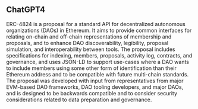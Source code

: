 ## ChatGPT4

ERC-4824 is a proposal for a standard API for decentralized autonomous organizations (DAOs) in Ethereum. It aims to provide common interfaces for relating on-chain and off-chain representations of membership and proposals, and to enhance DAO discoverability, legibility, proposal simulation, and interoperability between tools. The proposal includes specifications for indexing, members, proposals, activity log, contracts, and governance, and uses JSON-LD to support use-cases where a DAO wants to include members using some other form of identification than their Ethereum address and to be compatible with future multi-chain standards. The proposal was developed with input from representatives from major EVM-based DAO frameworks, DAO tooling developers, and major DAOs, and is designed to be backwards compatible and to consider security considerations related to data preparation and governance.
